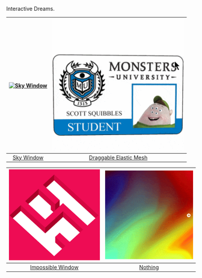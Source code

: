 
Interactive Dreams.

| [<img alt="Sky Window" src="https://raw.githubusercontent.com/star8ks/sketch/master/skyWindow/demo.gif" width="350">](https://star8ks.github.io/sketch/skyWindow) | [<img alt="elastic-mesh" src="https://raw.githubusercontent.com/star8ks/sketch/master/elastic-mesh/demo.gif" width="350">](https://star8ks.github.io/sketch/elastic-mesh) |
|:---:|:---:|
| [Sky Window](https://star8ks.github.io/sketch/skyWindow) | [Draggable Elastic Mesh](https://star8ks.github.io/sketch/elastic-mesh) |

| [<img alt="impossible window" src="https://raw.githubusercontent.com/star8ks/sketch/master/impossible-window/demo.gif" width="350">](https://star8ks.github.io/sketch/impossible-window) | [<img alt="slow_nothing" src="https://raw.githubusercontent.com/star8ks/sketch/master/slow_nothing/demo.gif" width="350">](https://star8ks.github.io/sketch/slow_nothing) |
|:---:|:---:|
| [Impossible Window](https://star8ks.github.io/sketch/impossible-window) | [Nothing](https://star8ks.github.io/sketch/slow_nothing) |
